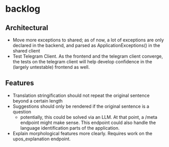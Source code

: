 # backlog



## Architectural

- Move more exceptions to shared; as of now, a lot of exceptions are only declared in the backend,
and parsed as ApplicationExceptions() in the shared client
- Test Telegram Client. As the frontend and the telegram client converge, the tests on the telegram client
will help develop confidence in the (largely untestable) frontend as well.

## Features

- Translation stringification should not repeat the original sentence beyond a certain length
- Suggestions should only be rendered if the original sentence is a question
  - potentially, this could be solved via an LLM. At that point, a /meta endpoint might make sense. This endpoint could
  also handle the language identification parts of the application.
- Explain morphological features more clearly. Requires work on the upos_explanation endpoint.